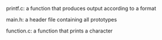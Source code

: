 printf.c: a function that produces output according to a format

main.h: a header file containing all prototypes

function.c: a function that prints a character
